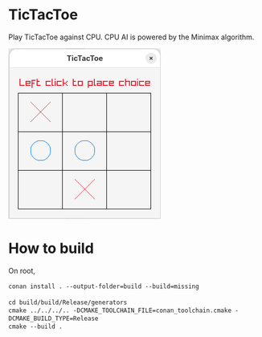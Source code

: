 # TicTacToe
Play TicTacToe against CPU. CPU AI is powered by the Minimax algorithm.

![TicTacToe screenshot](/tictactoe_screenshot.png?raw=true "TicTacToe")

# How to build
On root,

    conan install . --output-folder=build --build=missing

    cd build/build/Release/generators
    cmake ../../../.. -DCMAKE_TOOLCHAIN_FILE=conan_toolchain.cmake -DCMAKE_BUILD_TYPE=Release
    cmake --build .

